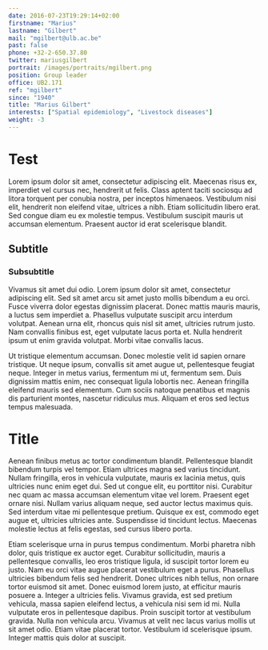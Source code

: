 ```yaml
---
date: 2016-07-23T19:29:14+02:00
firstname: "Marius"
lastname: "Gilbert"
mail: "mgilbert@ulb.ac.be"
past: false
phone: +32-2-650.37.80
twitter: mariusgilbert
portrait: /images/portraits/mgilbert.png
position: Group leader
office: UB2.171
ref: "mgilbert"
since: "1940"
title: "Marius Gilbert"
interests: ["Spatial epidemiology", "Livestock diseases"]
weight: -3
---
```


# Test

Lorem ipsum dolor sit amet, consectetur adipiscing elit. Maecenas risus ex, imperdiet vel cursus nec, hendrerit ut felis. Class aptent taciti sociosqu ad litora torquent per conubia nostra, per inceptos himenaeos. Vestibulum nisi elit, hendrerit non eleifend vitae, ultrices a nibh. Etiam sollicitudin libero erat. Sed congue diam eu ex molestie tempus. Vestibulum suscipit mauris ut accumsan elementum. Praesent auctor id erat scelerisque blandit.

## Subtitle

### Subsubtitle

Vivamus sit amet dui odio. Lorem ipsum dolor sit amet, consectetur adipiscing elit. Sed sit amet arcu sit amet justo mollis bibendum a eu orci. Fusce viverra dolor egestas dignissim placerat. Donec mattis mauris mauris, a luctus sem imperdiet a. Phasellus vulputate suscipit arcu interdum volutpat. Aenean urna elit, rhoncus quis nisl sit amet, ultricies rutrum justo. Nam convallis finibus est, eget vulputate lacus porta et. Nulla hendrerit ipsum ut enim gravida volutpat. Morbi vitae convallis lacus.

Ut tristique elementum accumsan. Donec molestie velit id sapien ornare tristique. Ut neque ipsum, convallis sit amet augue ut, pellentesque feugiat neque. Integer in metus varius, fermentum mi ut, fermentum sem. Duis dignissim mattis enim, nec consequat ligula lobortis nec. Aenean fringilla eleifend mauris sed elementum. Cum sociis natoque penatibus et magnis dis parturient montes, nascetur ridiculus mus. Aliquam et eros sed lectus tempus malesuada.

# Title

Aenean finibus metus ac tortor condimentum blandit. Pellentesque blandit bibendum turpis vel tempor. Etiam ultrices magna sed varius tincidunt. Nullam fringilla, eros in vehicula vulputate, mauris ex lacinia metus, quis ultricies nunc enim eget dui. Sed ut congue elit, eu porttitor nisi. Curabitur nec quam ac massa accumsan elementum vitae vel lorem. Praesent eget ornare nisi. Nullam varius aliquam neque, sed auctor lectus maximus quis. Sed interdum vitae mi pellentesque pretium. Quisque ex est, commodo eget augue et, ultricies ultricies ante. Suspendisse id tincidunt lectus. Maecenas molestie lectus at felis egestas, sed cursus libero porta.

Etiam scelerisque urna in purus tempus condimentum. Morbi pharetra nibh dolor, quis tristique ex auctor eget. Curabitur sollicitudin, mauris a pellentesque convallis, leo eros tristique ligula, id suscipit tortor lorem eu justo. Nam eu orci vitae augue placerat vestibulum eget a purus. Phasellus ultricies bibendum felis sed hendrerit. Donec ultrices nibh tellus, non ornare tortor euismod sit amet. Donec euismod lorem justo, at efficitur mauris posuere a. Integer a ultricies felis. Vivamus gravida, est sed pretium vehicula, massa sapien eleifend lectus, a vehicula nisi sem id mi. Nulla vulputate eros in pellentesque dapibus. Proin suscipit tortor at vestibulum gravida. Nulla non vehicula arcu. Vivamus at velit nec lacus varius mollis ut sit amet odio. Etiam vitae placerat tortor. Vestibulum id scelerisque ipsum. Integer mattis quis dolor at suscipit. 

